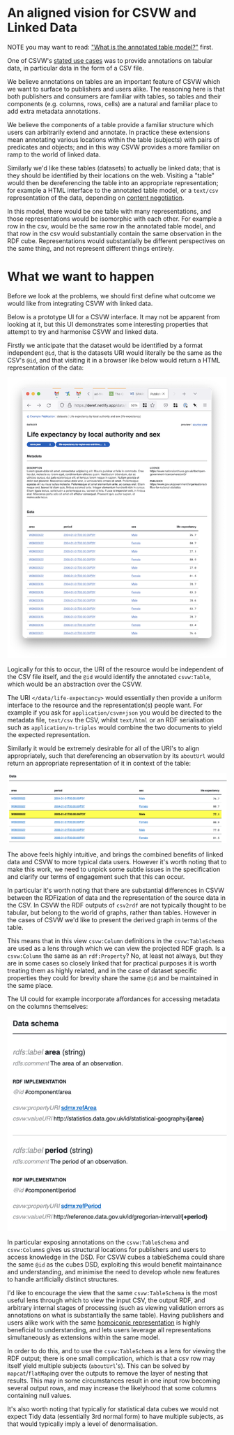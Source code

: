 # An aligned vision for CSVW and Linked Data

NOTE you may want to read: ["What is the annotated table model?"](./issues/003-what-is-the-annotated-table-model.md) first.

One of CSVW's [stated use
cases](https://www.w3.org/TR/2016/NOTE-csvw-ucr-20160225/#R-AnnotationAndSupplementaryInfo)
was to provide annotations on tabular data, in particular data in the
form of a CSV file.

We believe annotations on tables are an important feature of CSVW
which we want to surface to publishers and users alike. The reasoning
here is that both publishers and consumers are familiar with tables,
so tables and their components (e.g. columns, rows, cells) are a
natural and familiar place to add extra metadata annotations.

We believe the components of a table provide a familiar structure
which users can arbitrarily extend and annotate. In practice these
extensions mean annotating various locations within the table
(subjects) with pairs of predicates and objects; and in this way CSVW
provides a more familiar on ramp to the world of linked data.

Similarly we'd like these tables (datasets) to actually be linked
data; that is they should be identified by their locations on the web.
Visiting a "table" would then be dereferencing the table into an
appropriate representation; for example a HTML interface to the
annotated table model, or a `text/csv` representation of the data,
depending on [content negotiation](https://www.w3.org/TR/dwbp/#Conneg).

In this model, there would be one table with many representations, and
those representations would be isomorphic with each other. For example
a row in the csv, would be the same row in the annotated table model,
and that row in the csv would substantially contain the same
observation in the RDF cube. Representations would substantially be
different perspectives on the same thing, and not represent different
things entirely.

# What we want to happen

Before we look at the problems, we should first define what outcome we
would like from integrating CSVW with linked data.

Below is a prototype UI for a CSVW interface. It may not be apparent
from looking at it, but this UI demonstrates some interesting
properties that attempt to try and harmonise CSVW and linked data.

Firstly we anticipate that the dataset would be identified by a format
independent `@id`, that is the datasets URI would literally be the
same as the CSV's `@id`, and that visiting it in a browser like below
would return a HTML representation of the data:

![CSVW Preview](./assets/linked-data-csvw.png)

Logically for this to occur, the URI of the resource would be
independent of the CSV file itself, and the `@id` would identify the
annotated `csvw:Table`, which would be an abstraction over the CSVW.

The URI `</data/life-expectancy>` would essentially then provide a
uniform interface to the resource and the representation(s) people
want. For example if you ask for `application/csvm+json` you would be
directed to the metadata file, `text/csv` the CSV, whilst `text/html`
or an RDF serialisation such as `application/n-triples` would combine
the two documents to yield the expected representation.

Similarly it would be extremely desirable for all of the URI's to
align appropriately, such that dereferencing an observation by its
`aboutUrl` would return an appropriate representation of it in
context of the table:

![Row dereferencing](./assets/row-dereferencing.png)

The above feels highly intuitive, and brings the combined benefits of
linked data and CSVW to more typical data users. However it's worth
noting that to make this work, we need to unpick some subtle issues in
the specification and clarify our terms of engagement such that this
can occur.

In particular it's worth noting that there are substantial differences
in CSVW between the RDFization of data and the representation of the
source data in the CSV. In CSVW the RDF outputs of `csv2rdf` are not
typically thought to be tabular, but belong to the world of graphs,
rather than tables. However in the cases of CSVW we'd like to present
the derived graph in terms of the table.

This means that in this view `csvw:Column` definitions in the
`csvw:TableSchema` are used as a lens through which we can view the
projected RDF graph. Is a `csvw:Column` the same as an `rdf:Property`?
No, at least not always, but they are in some cases so closely linked
that for practical purposes it is worth treating them as highly
related, and in the case of dataset specific properties they could for
brevity share the same `@id` and be maintained in the same place.

The UI could for example incorporate affordances for accessing
metadata on the columns themselves:

![Column metadata](./assets/column-metadata.png)

In particular exposing annotations on the `csvw:TableSchema` and
`csvw:Column`s gives us structural locations for publishers and users
to access knowledge in the DSD. For CSVW cubes a tableSchema could
share the same `@id` as the cubes DSD, exploiting this would benefit
maintainance and understanding, and minimise the need to develop whole
new features to handle artificially distinct structures.

I'd like to encourage the view that the same `csvw:TableSchema` is the
most useful lens through which to view the input CSV, the output RDF,
and arbitrary internal stages of processing (such as viewing
validation errors as annotations on what is substantially the same
table). Having publishers and users alike work with the same
[homoiconic representation](https://en.wikipedia.org/wiki/Homoiconicity) is highly
beneficial to understanding, and lets users leverage all
representations simultaneously as extensions within the same model.

In order to do this, and to use the `csvw:TableSchema` as a lens for
viewing the RDF output; there is one small complication, which is that
a csv row may itself yield multiple subjects (`aboutUrl`'s). This can
be solved by `mapcat`/`flatMap`ing over the outputs to remove the
layer of nesting that results. This may in some circumstances result
in one input row becoming several output rows, and may increase the
likelyhood that some columns containing null values.

It's also worth noting that typically for statistical data cubes we
would not expect Tidy data (essentially 3rd normal form) to have
multiple subjects, as that would typically imply a level of
denormalisation.
